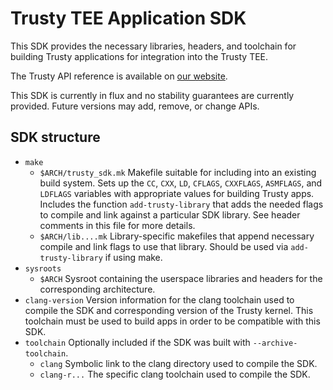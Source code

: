 Trusty TEE Application SDK
==========================

This SDK provides the necessary libraries, headers, and toolchain for building
Trusty applications for integration into the Trusty TEE.

The Trusty API reference is available on [our website](https://source.android.com/security/trusty/trusty-ref).

This SDK is currently in flux and no stability guarantees are currently
provided. Future versions may add, remove, or change APIs.


SDK structure
-------------

- `make`
  - `$ARCH/trusty_sdk.mk`
    Makefile suitable for including into an existing build system. Sets up the
    `CC`, `CXX`, `LD`, `CFLAGS`, `CXXFLAGS`, `ASMFLAGS`, and `LDFLAGS` variables
    with appropriate values for building Trusty apps. Includes the function
    `add-trusty-library` that adds the needed flags to compile and link against a
    particular SDK library. See header comments in this file for more details.
  - `$ARCH/lib....mk`
    Library-specific makefiles that append necessary compile and link flags to
    use that library. Should be used via `add-trusty-library` if using make.
- `sysroots`
  - `$ARCH`
    Sysroot containing the userspace libraries and headers for the corresponding
    architecture.
- `clang-version`
  Version information for the clang toolchain used to compile the SDK and
    corresponding version of the Trusty kernel. This toolchain must be used to
    build apps in order to be compatible with this SDK.
- `toolchain`
  Optionally included if the SDK was built with `--archive-toolchain`.
  - `clang`
    Symbolic link to the clang directory used to compile the SDK.
  - `clang-r...`
    The specific clang toolchain used to compile the SDK.

